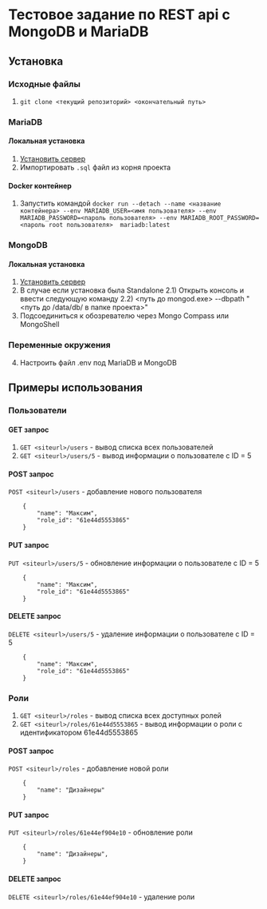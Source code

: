 # Тестовое задание по REST api с MongoDB и MariaDB

## Установка
### Исходные файлы
1) `git clone <текущий репозиторий> <окончательный путь>`

### MariaDB
#### Локальная установка
1) [Установить сервер](https://mariadb.org/download/?t=mariadb&p=mariadb&r=10.6.5&os=windows&cpu=x86_64&pkg=msi&m=docker_ru)
2) Импортировать `.sql` файл из корня проекта

#### Docker контейнер
1) Запустить командой `docker run --detach --name <название контейнера> --env MARIADB_USER=<имя пользователя> --env MARIADB_PASSWORD=<пароль пользователя> --env MARIADB_ROOT_PASSWORD=<пароль root пользователя>  mariadb:latest`

### MongoDB
#### Локальная установка
1) [Установить сервер](https://www.mongodb.com/try/download/community)
2) В случае если установка была Standalone
2.1) Открыть консоль и ввести следующую команду
2.2) <путь до mongod.exe> --dbpath "<путь до /data/db/ в папке проекта>"
3) Подсоединиться к обозревателю через Mongo Compass или MongoShell

### Переменные окружения
4) Настроить файл .env под MariaDB и MongoDB

## Примеры использования

### Пользователи
#### GET запрос
1) `GET <siteurl>/users` - вывод списка всех пользователей
2) `GET <siteurl>/users/5` - вывод информации о пользователе с ID = 5

#### POST запрос
`POST <siteurl>/users` - добавление нового пользователя
```Body: 
    {
        "name": "Максим",
        "role_id": "61e44d5553865"
    }
```

#### PUT запрос
`PUT <siteurl>/users/5` - обновление информации о пользователе с ID = 5
```Body: 
    {
        "name": "Максим",
        "role_id": "61e44d5553865"
    }
```

#### DELETE запрос
`DELETE <siteurl>/users/5` - удаление информации о пользователе с ID = 5
```Body: 
    {
        "name": "Максим",
        "role_id": "61e44d5553865"
    }
```

### Роли
1) `GET <siteurl>/roles` - вывод списка всех доступных ролей
2) `GET <siteurl>/roles/61e44d5553865` - вывод информации о роли с идентификатором 61e44d5553865


#### POST запрос
`POST <siteurl>/roles` - добавление новой роли
```Body: 
    {
        "name": "Дизайнеры"
    }
```

#### PUT запрос
`PUT <siteurl>/roles/61e44ef904e10` - обновление роли
```Body: 
    {
        "name": "Дизайнеры",
    }
```

#### DELETE запрос
`DELETE <siteurl>/roles/61e44ef904e10` - удаление роли